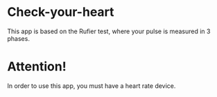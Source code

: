 # Check-your-heart
This app is based on the Rufier test, where your pulse is measured in 3 phases.

# Attention!
In order to use this app, you must have a heart rate device.
